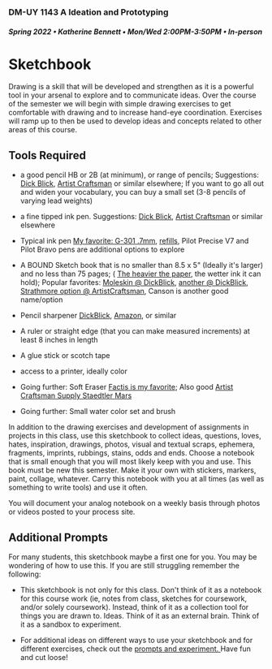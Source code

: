 ### DM-UY 1143 A Ideation and Prototyping
##### Spring 2022 • Katherine Bennett • Mon/Wed 2:00PM-3:50PM • In-person

# Sketchbook

Drawing is a skill that will be developed and strengthen as it is a powerful tool in your arsenal to explore and to communicate ideas. Over the course of the semester we will begin with simple drawing exercises to get comfortable with drawing and to increase hand-eye coordination. Exercises will ramp up to then be used to develop ideas and concepts related to other areas of this course.

## Tools Required

* a good pencil HB or 2B (at minimum), or range of pencils; Suggestions: [Dick Blick](https://www.dickblick.com/items/faber-castell-goldfaber-sketching-pencil-hb/), [Artist Craftsman](https://artistcraftsman.com/staedtler-mars-lumograph-drawing-pencils-set-of-6/) or similar elsewhere; If you want to go all out and widen your vocabulary, you can buy a small set (3-8 pencils of varying lead weights)

* a fine tipped ink pen. Suggestions: [Dick Blick](https://www.dickblick.com/items/staedtler-pigment-liner-black-03-mm/), [Artist Craftsman](https://artistcraftsman.com/sakura-pigma-micron-pens-03-black-set-of-3/) or similar elsewhere

* Typical ink pen [My favorite: G-301 .7mm](https://www.amazon.com/ZEBRA-STEEL-PEN-BLACK-INK/dp/B002JG7736/ref=sr_1_14?crid=24IBBCTR44J3H&keywords=G-301%2B.7mm&qid=1642987567&sprefix=g-301%2B.7mm%2Caps%2C64&sr=8-14&th=1), [refills](https://www.amazon.com/Zebra-F-Refill-Millimeter-Blue-Count/dp/B00P05MQ0W/ref=sr_1_15?crid=24IBBCTR44J3H&keywords=G-301+.7mm&qid=1642987567&sprefix=g-301+.7mm%2Caps%2C64&sr=8-15), Pilot Precise V7 and Pilot Bravo pens are additional options to explore

* A BOUND Sketch book that is no smaller than 8.5 x 5" (Ideally it's larger) and no less than 75 pages; ( [The heavier the paper](https://www.schoolspecialty.com/wcsstore/SSICatalogAssetStore/ideas-resources/V2182597.pdf), the wetter ink it can hold); Popular favorites: [Moleskin @ DickBlick](https://www.dickblick.com/products/moleskine-art-collection-sketchbooks/), [another @ DickBlick](https://www.dickblick.com/products/moleskine-art-collection-sketch-pad/), [Strathmore option @ ArtistCraftsman](https://artistcraftsman.com/strathmore-400-series-sketch-art-journals/), Canson is another good name/option

* Pencil sharpener [DickBlick](https://www.dickblick.com/products/kum-sharpener/), [Amazon](https://www.amazon.com/Wekoil-Sharpeners-High-Grade-Sharpening-Rectangular/dp/B07BNRJKTS/ref=sr_1_27?keywords=art+pencil+sharpener+and+eraser&qid=1642990078&sprefix=pencil+sharpener+for+art+e%2Caps%2C83&sr=8-27), or similar

* A ruler or straight edge (that you can make measured increments) at least 8 inches in length

* A glue stick or scotch tape

* access to a printer, ideally color

* Going further: Soft Eraser [Factis is my favorite](https://www.dickblick.com/products/generals-factis-extra-soft-eraser/); Also good [Artist Craftsman Supply Staedtler Mars](https://artistcraftsman.com/staedtler-mars-plastic-eraser/)

* Going further: Small water color set and brush

In addition to the drawing exercises and development of assignments in projects in this class, use this sketchbook to collect ideas, questions, loves, hates, inspiration, drawings, photos, visual and textual scraps, ephemera, fragments, imprints, rubbings, stains, odds and ends. Choose a notebook that is small enough that you will most likely keep with you and use. This book must be new this semester. Make it your own with stickers, markers, paint, collage, whatever. Carry this notebook with you at all times (as well as something to write tools) and use it often.

You will document your analog notebook on a weekly basis through photos or videos posted to your process site. 


## Additional Prompts 

For many students, this sketchbook maybe a first one for you. You may be wondering of how to use this. If you are still struggling remember the following:

* This sketchbook is not only for this class. Don't think of it as a notebook for this course work (ie, notes from class, sketches for coursework, and/or solely coursework). Instead, think of it as a collection tool for things you are drawn to. Ideas. Think of it as an external brain. Think of it as a sandbox to experiment. 

* For additional ideas on different ways to use your sketchbook and for different exercises, check out the <a href = "sketch_journalPrompts.md"> prompts and experiment. </a> Have fun and cut loose!
